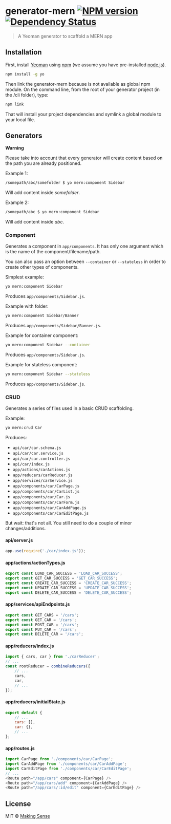 # generator-mern [![NPM version][npm-image]][npm-url] [![Dependency Status][daviddm-image]][daviddm-url]
> A Yeoman generator to scaffold a MERN app

## Installation

First, install [Yeoman](http://yeoman.io) using [npm](https://www.npmjs.com/) (we assume you have pre-installed [node.js](https://nodejs.org/)).

```bash
npm install -g yo
```

Then link the generator-mern because is not available as global npm module. On the command line, from the root of your generator project (in the /cli folder), type:

```bash
npm link
```

That will install your project dependencies and symlink a global module to your local file.

## Generators

**Warning**

Please take into account that every generator will create content based on the path you are already positioned.

Example 1:

```bash
/somepath/abc/somefolder $ yo mern:component Sidebar
```

Will add content inside *somefolder*.

Example 2:

```bash
/somepath/abc $ yo mern:component Sidebar
```

Will add content inside *abc*.

### Component

Generates a component in `app/components`. It has only one argument which is the name of the component/filename/path.

You can also pass an option between `--container` or `--stateless` in order to create other types of components.

Simplest example:

```bash
yo mern:component Sidebar
```

Produces `app/components/Sidebar.js`.

Example with folder:

```bash
yo mern:component Sidebar/Banner
```

Produces `app/components/Sidebar/Banner.js`.

Example for container component:

```bash
yo mern:component Sidebar --container
```

Produces `app/components/Sidebar.js`.

Example for stateless component:

```bash
yo mern:component Sidebar --stateless
```

Produces `app/components/Sidebar.js`.

### CRUD

Generates a series of files used in a basic CRUD scaffolding.

Example:

```bash
yo mern:crud Car
```

Produces:

- `api/car/car.schema.js`
- `api/car/car.service.js`
- `api/car/car.controller.js`
- `api/car/index.js`
- `app/actions/carActions.js`
- `app/reducers/carReducer.js`
- `app/services/carService.js`
- `app/components/car/CarPage.js`
- `app/components/car/CarList.js`
- `app/components/car/Car.js`
- `app/components/car/CarForm.js`
- `app/components/car/CarAddPage.js`
- `app/components/car/CarEditPage.js`

But wait: that's not all. You still need to do a couple of minor changes/additions.

#### api/server.js

```javascript
app.use(require('./car/index.js'));
```

#### app/actions/actionTypes.js

```javascript
export const LOAD_CAR_SUCCESS = 'LOAD_CAR_SUCCESS';
export const GET_CAR_SUCCESS = 'GET_CAR_SUCCESS';
export const CREATE_CAR_SUCCESS = 'CREATE_CAR_SUCCESS';
export const UPDATE_CAR_SUCCESS = 'UPDATE_CAR_SUCCESS';
export const DELETE_CAR_SUCCESS = 'DELETE_CAR_SUCCESS';
```

#### app/services/apiEndpoints.js

```javascript
export const GET_CARS = '/cars';
export const GET_CAR = '/cars';
export const POST_CAR = '/cars';
export const PUT_CAR = '/cars';
export const DELETE_CAR = '/cars';
```

#### app/reducers/index.js

```javascript
import { cars, car } from './carReducer';
// ...
const rootReducer = combineReducers({
    // ...
    cars,
    car,
    // ...
});
```

#### app/reducers/initialState.js

```javascript
export default {
    // ...
    cars: [],
    car: {},
    // ...
};
```

#### app/routes.js

```javascript
import CarPage from './components/car/CarPage';
import CarAddPage from './components/car/CarAddPage';
import CarEditPage from './components/car/CarEditPage';
// ...
<Route path="/app/cars" component={CarPage} />
<Route path="/app/cars/add" component={CarAddPage} />
<Route path="/app/cars/:id/edit" component={CarEditPage} />
```

## License

MIT © [Making Sense](https://makingsense.com)


[npm-image]: https://badge.fury.io/js/generator-mern.svg
[npm-url]: https://npmjs.org/package/generator-mern
[daviddm-image]: https://david-dm.org/MakingSense/generator-mern.svg?theme=shields.io
[daviddm-url]: https://david-dm.org/MakingSense/generator-mern

